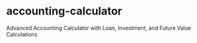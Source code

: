 # accounting-calculator
Advanced Accounting Calculator with Loan, Investment, and Future Value Calculations
